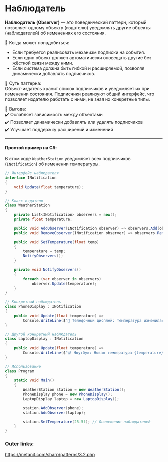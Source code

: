 
# Наблюдатель

**Наблюдатель (Observer)** — это поведенческий паттерн, который позволяет одному объекту (издателю) уведомлять другие объекты (наблюдателей) об изменениях его состояния.

📌 Когда может понадобиться:  
- Если требуется реализовать механизм подписки на события.  
- Если один объект должен автоматически оповещать другие без жёсткой связи между ними.  
- Если система должна быть гибкой и расширяемой, позволяя динамически добавлять подписчиков.

📌 Суть паттерна:  
Объект-издатель хранит список подписчиков и уведомляет их при изменении состояния. Подписчики реализуют общий интерфейс, что позволяет издателю работать с ними, не зная их конкретные типы.

📌 Выгода:  
✔️ Ослабляет зависимость между объектами  
✔️ Позволяет динамически добавлять или удалять подписчиков  
✔️ Улучшает поддержку расширений и изменений  

---
#### Простой пример на C#:
В этом коде `WeatherStation` уведомляет всех подписчиков (`INotification`) об изменении температуры. 

```csharp
// Интерфейс наблюдателя
interface INotification
{
    void Update(float temperature);
}

// Класс издателя
class WeatherStation
{
    private List<INotification> observers = new();
    private float temperature;

    public void AddObserver(INotification observer) => observers.Add(observer);
    public void RemoveObserver(INotification observer) => observers.Remove(observer);

    public void SetTemperature(float temp)
    {
        temperature = temp;
        NotifyObservers();
    }

    private void NotifyObservers()
    {
        foreach (var observer in observers)
            observer.Update(temperature);
    }
}

// Конкретный наблюдатель
class PhoneDisplay : INotification
{
    public void Update(float temperature) =>
        Console.WriteLine($"📱 Телефонный дисплей: Температура изменилась на {temperature}°C");
}

// Другой конкретный наблюдатель
class LaptopDisplay : INotification
{
    public void Update(float temperature) =>
        Console.WriteLine($"💻 Ноутбук: Новая температура {temperature}°C");
}

// Использование
class Program
{
    static void Main()
    {
        WeatherStation station = new WeatherStation();
        PhoneDisplay phone = new PhoneDisplay();
        LaptopDisplay laptop = new LaptopDisplay();

        station.AddObserver(phone);
        station.AddObserver(laptop);

        station.SetTemperature(25.5f); // Оповещение наблюдателей
    }
}
```

### Outer links:
https://metanit.com/sharp/patterns/3.2.php